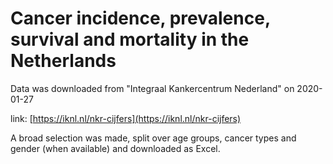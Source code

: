 # Cancer incidence, prevalence, survival and mortality in the Netherlands

Data was downloaded from "Integraal Kankercentrum Nederland" on 2020-01-27

link: [https://iknl.nl/nkr-cijfers](https://iknl.nl/nkr-cijfers)

A broad selection was made, split over age groups, cancer types and gender (when available) and downloaded as Excel.

